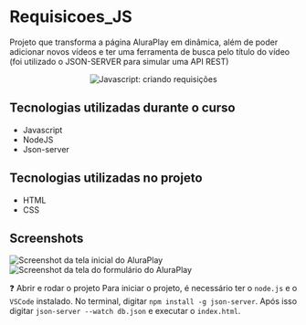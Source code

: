 # Requisicoes_JS
Projeto que transforma a página AluraPlay em dinâmica, além de poder adicionar novos vídeos e ter uma ferramenta de busca pelo título do vídeo (foi utilizado o JSON-SERVER para simular uma API REST)

<p align="center"> <img src="https://imgur.com/J3hD21O.png" alt="Javascript: criando requisições"> </p>

## Tecnologias utilizadas durante o curso
* Javascript
* NodeJS
* Json-server

## Tecnologias utilizadas no projeto
* HTML
* CSS

## Screenshots
![Screenshot da tela inicial do AluraPlay](https://imgur.com/aymxEsh.png)
![Screenshot da tela do formulário do AluraPlay](https://imgur.com/ShNADf2.png)

❓ Abrir e rodar o projeto
Para iniciar o projeto, é necessário ter o `node.js` e o `VSCode` instalado. No terminal, digitar `npm install -g json-server`. Após isso digitar `json-server --watch db.json` e executar o `index.html`.
